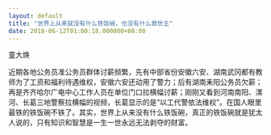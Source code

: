 ```yaml
---
layout: default
title: "世界上从来就没有什么铁饭碗，也没有什么救世主"
date: 2018-06-12T01:00:18.000000+08:00
---
```


童大焕  

近期各地公务员准公务员群体讨薪频繁，先有中部省份安徽六安、湖南武冈都有教师为了工资和福利待遇维权，安徽六安还动用了警力；后有湖南耒阳公务员欠薪；再是齐齐哈尔广电中心工作人员在单位门口拉横幅讨薪；刚刚又看到河南南阳、漯河、长葛三地警察拉横幅的视频，长葛显示的是“以工代警依法维权”。在国人眼里最铁的铁饭碗不铁了。其实，世界上从来没有什么铁饭碗，真正的铁饭碗就是犹太人说的，只有知识和智慧是一生一世永远无法剥夺的财富。


